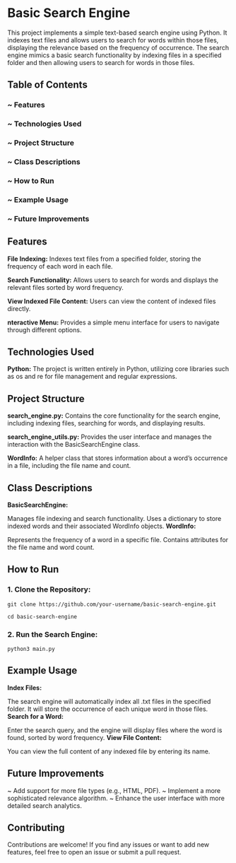 # Basic Search Engine

This project implements a simple text-based search engine using Python. It indexes text files and allows users to search for words within those files, displaying the relevance based on the frequency of occurrence. The search engine mimics a basic search functionality by indexing files in a specified folder and then allowing users to search for words in those files.

## Table of Contents

### ~ Features
### ~ Technologies Used
### ~ Project Structure
### ~ Class Descriptions
### ~ How to Run
### ~ Example Usage
### ~ Future Improvements

## Features
**File Indexing:** Indexes text files from a specified folder, storing the frequency of each word in each file.

**Search Functionality:** Allows users to search for words and displays the relevant files sorted by word frequency.

**View Indexed File Content:** Users can view the content of indexed files directly.

**nteractive Menu:** Provides a simple menu interface for users to navigate through different options.

## Technologies Used
**Python:** The project is written entirely in Python, utilizing core libraries such as os and re for file management and regular expressions.

## Project Structure
**search_engine.py:** Contains the core functionality for the search engine, including indexing files, searching for words, and displaying results.

**search_engine_utils.py:** Provides the user interface and manages the interaction with the BasicSearchEngine class.

**WordInfo:** A helper class that stores information about a word’s occurrence in a file, including the file name and count.

## Class Descriptions
**BasicSearchEngine:**

Manages file indexing and search functionality.
Uses a dictionary to store indexed words and their associated WordInfo objects.
**WordInfo:**

Represents the frequency of a word in a specific file.
Contains attributes for the file name and word count.
## How to Run
### 1. Clone the Repository:
`git clone https://github.com/your-username/basic-search-engine.git`

`cd basic-search-engine`

### 2. Run the Search Engine:
`python3 main.py`

## Example Usage
**Index Files:**

The search engine will automatically index all .txt files in the specified folder.
It will store the occurrence of each unique word in those files.
**Search for a Word:**

Enter the search query, and the engine will display files where the word is found, sorted by word frequency.
**View File Content:**

You can view the full content of any indexed file by entering its name.

## Future Improvements
~ Add support for more file types (e.g., HTML, PDF).
~ Implement a more sophisticated relevance algorithm.
~ Enhance the user interface with more detailed search analytics.

## Contributing
Contributions are welcome! If you find any issues or want to add new features, feel free to open an issue or submit a pull request.
